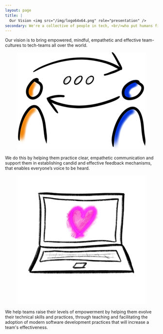 ```yaml
---
layout: page
title: |
  Our Vision <img src="/img/logo64x64.png" role="presentation" />
secondary: We're a collective of people in tech, <br/>who put humans first. Always!
---
```


Our vision is to bring empowered, mindful, empathetic and effective team-cultures to tech-teams all over the world.

<figure>
  <img src="/img/feedback.png" class="mx-auto d-block col-6" alt="Two figures facing each other exchanging feedback depicted as arrows and talking dots">
</figure>

We do this by helping them practice clear, empathetic communication and support them in establishing candid and
effective feedback mechanisms, that enables everyone’s voice to be heard.

<figure>
  <img src="/img/tech.jpg" class="mx-auto d-block col-6" alt="A computer, where the screen shows the with-humans heart figure">
</figure>

We help teams raise their levels of empowerment by helping them evolve their technical skills and practices, through
teaching and facilitating the adoption of modern software development practices that will increase a team's
effectiveness.
